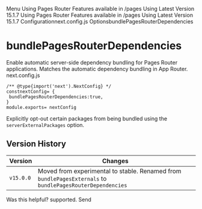 Menu
Using Pages Router
Features available in /pages
Using Latest Version
15.1.7
Using Pages Router
Features available in /pages
Using Latest Version
15.1.7
Configurationnext.config.js OptionsbundlePagesRouterDependencies
# bundlePagesRouterDependencies
Enable automatic server-side dependency bundling for Pages Router applications. Matches the automatic dependency bundling in App Router.
next.config.js
```
/** @type{import('next').NextConfig} */
constnextConfig= {
 bundlePagesRouterDependencies:true,
}
module.exports= nextConfig
```

Explicitly opt-out certain packages from being bundled using the `serverExternalPackages` option.
## Version History
Version| Changes  
---|---  
`v15.0.0`| Moved from experimental to stable. Renamed from `bundlePagesExternals` to `bundlePagesRouterDependencies`  
Was this helpful?
supported.
Send
